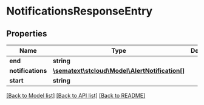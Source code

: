 # NotificationsResponseEntry

## Properties

| Name              | Type                                                                    | Description | Notes      |
| ----------------- | ----------------------------------------------------------------------- | ----------- | ---------- |
| **end**           | **string**                                                              |             | [optional] |
| **notifications** | [**\sematext\stcloud\Model\AlertNotification[]**](AlertNotification.md) |             | [optional] |
| **start**         | **string**                                                              |             | [optional] |

[[Back to Model list]](../../README.md#documentation-for-models) [[Back to API list]](../../README.md#documentation-for-api-endpoints) [[Back to README]](../../README.md)
